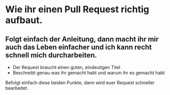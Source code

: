 # Wie ihr einen Pull Request richtig aufbaut.
## Folgt einfach der Anleitung, dann macht ihr mir auch das Leben einfacher und ich kann recht schnell mich durcharbeiten.
- Der Request braucht einen guten, eindeutigen Titel
- Beschreibt genau was ihr gemacht habt und warum ihr es gemacht habt

Befolgt einfach diese beiden Punkte, dann wird euer Request schneller bearbeitet.
